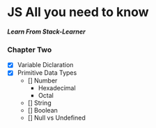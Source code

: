 # JS All you need to know
***Learn From Stack-Learner***

### Chapter Two

- [x] Variable Diclaration
- [x] Primitive Data Types
    - [] Number
        - Hexadecimal 
        - Octal
    - [] String 
    - [] Boolean
    - [] Null vs Undefined
